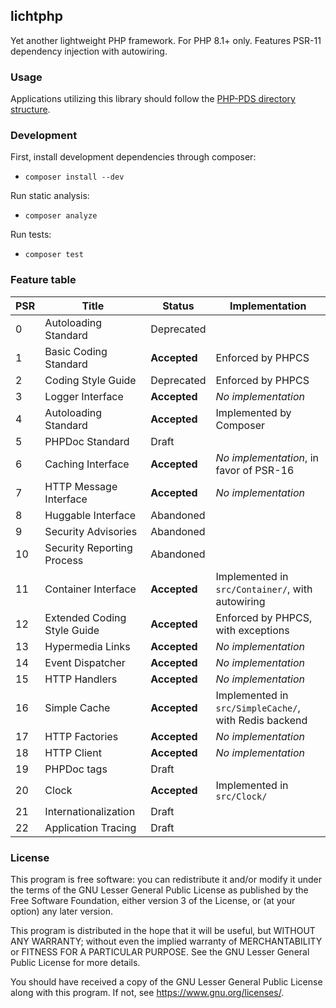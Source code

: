 ## lichtphp

Yet another lightweight PHP framework. For PHP 8.1+ only.
Features PSR-11 dependency injection with autowiring.

### Usage

Applications utilizing this library should follow the [PHP-PDS directory
structure](https://github.com/php-pds/skeleton).

### Development

First, install development dependencies through composer:

- `composer install --dev`

Run static analysis:

- `composer analyze`

Run tests:

- `composer test`

### Feature table

| PSR | Title                       | Status       | Implementation                                        |
|-----|-----------------------------|--------------|-------------------------------------------------------|
| 0   | Autoloading Standard        | Deprecated   |                                                       |
| 1   | Basic Coding Standard       | **Accepted** | Enforced by PHPCS                                     |
| 2   | Coding Style Guide          | Deprecated   | Enforced by PHPCS                                     |
| 3   | Logger Interface            | **Accepted** | *No implementation*                                   |
| 4   | Autoloading Standard        | **Accepted** | Implemented by Composer                               |
| 5   | PHPDoc Standard             | Draft        |                                                       |
| 6   | Caching Interface           | **Accepted** | *No implementation*, in favor of PSR-16               |
| 7   | HTTP Message Interface      | **Accepted** | *No implementation*                                   |
| 8   | Huggable Interface          | Abandoned    |                                                       |
| 9   | Security Advisories         | Abandoned    |                                                       |
| 10  | Security Reporting Process  | Abandoned    |                                                       |
| 11  | Container Interface         | **Accepted** | Implemented in `src/Container/`, with autowiring      |
| 12  | Extended Coding Style Guide | **Accepted** | Enforced by PHPCS, with exceptions                    |
| 13  | Hypermedia Links            | **Accepted** | *No implementation*                                   |
| 14  | Event Dispatcher            | **Accepted** | *No implementation*                                   |
| 15  | HTTP Handlers               | **Accepted** | *No implementation*                                   |
| 16  | Simple Cache                | **Accepted** | Implemented in `src/SimpleCache/`, with Redis backend |
| 17  | HTTP Factories              | **Accepted** | *No implementation*                                   |
| 18  | HTTP Client                 | **Accepted** | *No implementation*                                   |
| 19  | PHPDoc tags                 | Draft        |                                                       |
| 20  | Clock                       | **Accepted** | Implemented in `src/Clock/`                           |
| 21  | Internationalization        | Draft        |                                                       |
| 22  | Application Tracing         | Draft        |                                                       |

### License

This program is free software: you can redistribute it and/or modify it under the terms of the GNU Lesser General Public
License as published by the Free Software Foundation, either version 3 of the License, or (at your option) any later
version.

This program is distributed in the hope that it will be useful, but WITHOUT ANY WARRANTY; without even the implied
warranty of MERCHANTABILITY or FITNESS FOR A PARTICULAR PURPOSE. See the GNU Lesser General Public License for more
details.

You should have received a copy of the GNU Lesser General Public License along with this program. If not,
see <https://www.gnu.org/licenses/>.
